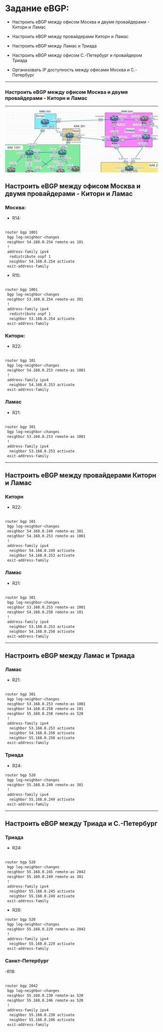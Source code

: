 # Задание eBGP:

 - Настроить eBGP между офисом Москва и двумя провайдерами - Киторн и Ламас

- Настроить eBGP между провайдерами Киторн и Ламас

- Настроить eBGP между Ламас и Триада

- Настроить eBGP между офисом С.-Петербург и провайдером Триада

- Организовать IP доступность между офисами Москва и С.-Петербург
-----------------

### Настроить eBGP между офисом Москва и двумя провайдерами - Киторн и Ламас
-------------

![](https://github.com/Certus25/otus_network_engineer/blob/6a392a09de57acd91ead1ece023cd5b72103b65b/Lab4/eBGP.PNG)


## Настроить eBGP между офисом Москва и двумя провайдерами - Киторн и Ламас

### Москва:
- R14:

```

router bgp 1001
 bgp log-neighbor-changes
 neighbor 54.168.0.254 remote-as 101
 !
 address-family ipv4
  redistribute ospf 1
  neighbor 54.168.0.254 activate
 exit-address-family

```

- R15:

```

router bgp 1001
 bgp log-neighbor-changes
 neighbor 53.168.0.254 remote-as 301
 !
 address-family ipv4
  redistribute ospf 1
  neighbor 53.168.0.254 activate
 exit-address-family

```
### Киторн:

- R22:

```

router bgp 101
 bgp log-neighbor-changes
 neighbor 54.168.0.253 remote-as 1001
 !
 address-family ipv4
  neighbor 54.168.0.253 activate
 exit-address-family

```

### Ламас

- R21:

```

router bgp 301
 bgp log-neighbor-changes
 neighbor 53.168.0.253 remote-as 1001
 !
 address-family ipv4
  neighbor 53.168.0.253 activate
 exit-address-family

```

---------------------------

## Настроить eBGP между провайдерами Киторн и Ламас

### Киторн

- R22:

```

router bgp 101
 bgp log-neighbor-changes
 neighbor 54.168.0.249 remote-as 301
 neighbor 54.168.0.253 remote-as 1001
 !
 address-family ipv4
  neighbor 54.168.0.249 activate
  neighbor 54.168.0.253 activate
 exit-address-family

```

### Ламас

- R21:

```

router bgp 301
 bgp log-neighbor-changes
 neighbor 53.168.0.253 remote-as 1001
 neighbor 54.168.0.250 remote-as 101
 !
 address-family ipv4
  neighbor 53.168.0.253 activate
  neighbor 54.168.0.250 activate
 exit-address-family

```
--------------
## Настроить eBGP между Ламас и Триада

### Ламас

- R21:

```

router bgp 301
 bgp log-neighbor-changes
 neighbor 53.168.0.253 remote-as 1001
 neighbor 54.168.0.250 remote-as 101
 neighbor 55.168.0.250 remote-as 520
 !
 address-family ipv4
  neighbor 53.168.0.253 activate
  neighbor 54.168.0.250 activate
  neighbor 55.168.0.250 activate
 exit-address-family
```

### Триада 

- R24:

```
router bgp 520
 bgp log-neighbor-changes
 neighbor 55.168.0.249 remote-as 301
 !
 address-family ipv4
  neighbor 55.168.0.249 activate
 exit-address-family
```

---------
## Настроить eBGP между Триада и С.-Петербург

### Триада 

- R24:

```

router bgp 520
 bgp log-neighbor-changes
 neighbor 55.168.0.245 remote-as 2042
 neighbor 55.168.0.249 remote-as 301
 !
 address-family ipv4
  neighbor 55.168.0.245 activate
  neighbor 55.168.0.249 activate
 exit-address-family

```

- R26:

```
router bgp 520
 bgp log-neighbor-changes
 neighbor 55.168.0.229 remote-as 2042
 !
 address-family ipv4
  neighbor 55.168.0.229 activate
 exit-address-family

```

### Санкт-Петербург

-R18:

```

router bgp 2042
 bgp log-neighbor-changes
 neighbor 55.168.0.230 remote-as 520
 neighbor 55.168.0.246 remote-as 520
 !
 address-family ipv4
  neighbor 55.168.0.230 activate
  neighbor 55.168.0.246 activate
 exit-address-family

```